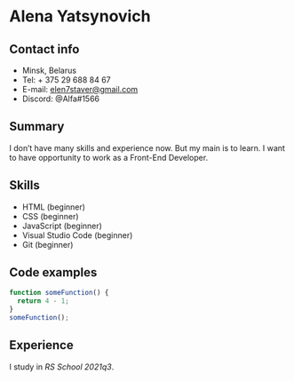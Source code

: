 # Alena Yatsynovich
## Contact info

- Minsk, Belarus
- Tel: + 375 29 688 84 67
- E-mail: elen7staver@gmail.com
- Discord: @Alfa#1566
## Summary

I don’t have many skills and experience now. But my main is to learn. I want to have opportunity to work as a Front-End Developer.
## Skills

- HTML (beginner)
- CSS (beginner)
- JavaScript (beginner)
- Visual Studio Code (beginner)
- Git (beginner)
## Code examples

```javascript
function someFunction() {
  return 4 - 1;
}
someFunction();
```
## Experience

I study in _RS School 2021q3_.
